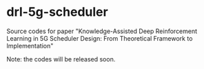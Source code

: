 # drl-5g-scheduler
Source codes for paper "Knowledge-Assisted Deep Reinforcement Learning in 5G Scheduler Design: From Theoretical Framework to Implementation"

Note: the codes will be released soon.
